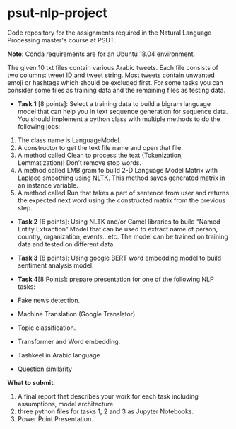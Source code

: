 # psut-nlp-project

Code repository for the assignments required in the Natural Language Processing master's course at PSUT.

__Note__: Conda requirements are for an Ubuntu 18.04 environment.

The given 10 txt files contain various Arabic tweets. Each file consists of two columns:
tweet ID and tweet string. Most tweets contain unwanted emoji or hashtags which should
be excluded first. For some tasks you can consider some files as training data and the
remaining files as testing data.

* __Task 1__ [8 points]: Select a training data to build a bigram language model that can help
you in text sequence generation for sequence data. You should implement a python class
with multiple methods to do the following jobs:
1. The class name is LanguageModel.
2. A constructor to get the text file name and open that file.
3. A method called Clean to process the text (Tokenization, Lemmatization)! Don’t
remove stop words.
4. A method called LMBigram to build 2-D Language Model Matrix with Laplace
smoothing using NLTK. This method saves generated matrix in an instance
variable.
5. A method called Run that takes a part of sentence from user and returns the expected
next word using the constructed matrix from the previous step.

* __Task 2__ [6 points]: Using NLTK and/or Camel libraries to build “Named Entity Extraction”
Model that can be used to extract name of person, country, organization, events...etc. The
model can be trained on training data and tested on different data.

* __Task 3__ [8 points]: Using google BERT word embedding model to build sentiment analysis
model.

* __Task 4__[8 Points]: prepare presentation for one of the following NLP tasks:
* Fake news detection.
* Machine Translation (Google Translator).
* Topic classification.
* Transformer and Word embedding.
* Tashkeel in Arabic language
* Question similarity

__What to submit__:
1. A final report that describes your work for each task including assumptions, model
architecture.
2. three python files for tasks 1, 2 and 3 as Jupyter Notebooks.
3. Power Point Presentation.
